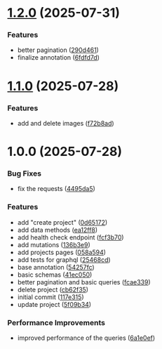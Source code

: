 # [1.2.0](https://github.com/ilbumi/satin/compare/v1.1.0...v1.2.0) (2025-07-31)


### Features

* better pagination ([290d461](https://github.com/ilbumi/satin/commit/290d461e38c0fd34e14a670ec3fe68f13a3666cb))
* finalize annotation ([6fdfd7d](https://github.com/ilbumi/satin/commit/6fdfd7dde2bb16130ad59c8374a7bc868a8a6fa0))

# [1.1.0](https://github.com/ilbumi/satin/compare/v1.0.0...v1.1.0) (2025-07-28)


### Features

* add and delete images ([f72b8ad](https://github.com/ilbumi/satin/commit/f72b8add90b2901a1f108cc41de78ab1b00dc884))

# 1.0.0 (2025-07-28)


### Bug Fixes

* fix the requests ([4495da5](https://github.com/ilbumi/satin/commit/4495da5b9ac1d9c8f475a5289ce836fbd1494771))


### Features

* add "create project" ([0d65172](https://github.com/ilbumi/satin/commit/0d65172a5b96be31525c10a7c3fdb46d1564d167))
* add data methods ([ea12ff8](https://github.com/ilbumi/satin/commit/ea12ff89b5fbb4d390f1d859bb00679aafdb2c7c))
* add health check endpoint ([fcf3b70](https://github.com/ilbumi/satin/commit/fcf3b703c06b5fe8056ff340480a9a9caaadc947))
* add mutations ([136b3e9](https://github.com/ilbumi/satin/commit/136b3e93ba77358ae2534b86da1e451d9c40e5eb))
* add projects pages ([058a594](https://github.com/ilbumi/satin/commit/058a594c3e4b385f7ebc546c1f43104f46125a21))
* add tests for graphql ([25468cd](https://github.com/ilbumi/satin/commit/25468cd6f5be4405d80d19abbb0d78e6eaddfc86))
* base annotation ([54257fc](https://github.com/ilbumi/satin/commit/54257fc9097c42d76a3071c8c30022ef3011373d))
* basic schemas ([41ec050](https://github.com/ilbumi/satin/commit/41ec050b494821ecc5110a220fc86fa7264a86a0))
* better pagination and basic queries ([fcae339](https://github.com/ilbumi/satin/commit/fcae3392a0a3fe0c4b2ed0561f3be0df9a42a541))
* delete project ([cb62f35](https://github.com/ilbumi/satin/commit/cb62f35ffb33ea52c4ce0567c4fb43b78f212e39))
* initial commit ([117e315](https://github.com/ilbumi/satin/commit/117e31536179952cf8c1a1adc684f8d80a461360))
* update project ([5f09b34](https://github.com/ilbumi/satin/commit/5f09b344e23c72c8391f5fdf35234310622a02d6))


### Performance Improvements

* improved performance of the queries ([6a1e0ef](https://github.com/ilbumi/satin/commit/6a1e0ef6ed7e9f7586392d33b09c5a69f6797cc1))
